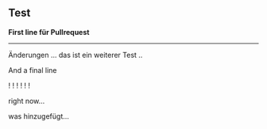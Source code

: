 ## Test ## 
**First line für Pullrequest**
<hr> 
Änderungen 
...
das ist ein weiterer Test
..
  


And a final line 

!
!
!
! 
! 
! 

right now... 


was hinzugefügt...

